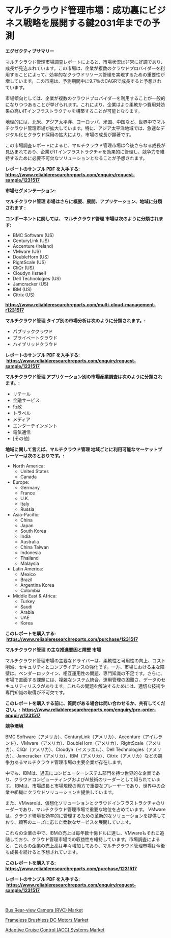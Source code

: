 <p><h1>マルチクラウド管理市場：成功裏にビジネス戦略を展開する鍵2031年までの予測</h1></p><p><strong>エグゼクティブサマリー</strong></p>
<p><p>マルチクラウド管理市場調査レポートによると、市場状況は非常に好調であり、成長が見込まれています。この市場は、企業が複数のクラウドプロバイダーを利用することによって、効率的なクラウドリソース管理を実現するための重要性が増しています。この市場は、予測期間中に9.7％のCAGRで成長すると予想されています。</p><p>市場傾向としては、企業が複数のクラウドプロバイダーを利用することが一般的になりつつあることが挙げられます。これにより、企業はより柔軟かつ費用対効果の高いITインフラストラクチャを構築することが可能となります。</p><p>地理的には、北米、アジア太平洋、ヨーロッパ、米国、中国など、世界中でマルチクラウド管理市場が拡大しています。特に、アジア太平洋地域では、急速なデジタル化とクラウド採用の拡大により、市場の成長が顕著です。</p><p>この市場調査レポートによると、マルチクラウド管理市場は今後さらなる成長が見込まれており、企業がITインフラストラクチャを効果的に管理し、競争力を維持するために必要不可欠なソリューションとなることが予想されます。</p></p>
<p><strong>レポートのサンプル PDF を入手する: <a href="https://www.reliableresearchreports.com/enquiry/request-sample/1231517">https://www.reliableresearchreports.com/enquiry/request-sample/1231517</a></strong></p>
<p><strong>市場セグメンテーション:</strong></p>
<p><strong> マルチクラウド管理 市場はさらに概要、展開、アプリケーション、地域に分類されます :</strong></p>
<p><strong>コンポーネントに関しては、 マルチクラウド管理 市場は次のように分類されます: &nbsp;</strong></p>
<p><ul><li>BMC Software (US)</li><li>CenturyLink (US)</li><li>Accenture (Ireland)</li><li>VMware (US)</li><li>DoubleHorn (US)</li><li>RightScale (US)</li><li>CliQr (US)</li><li>Cloudyn (Israel)</li><li>Dell Technologies (US)</li><li>Jamcracker (US)</li><li>IBM (US)</li><li>Citrix (US)</li></ul></p>
<p><strong><a href="https://www.reliableresearchreports.com/multi-cloud-management-r1231517">https://www.reliableresearchreports.com/multi-cloud-management-r1231517</a></strong></p>
<p><strong> マルチクラウド管理 タイプ別の市場分析は次のように分類されます。:</strong></p>
<p><ul><li>パブリッククラウド</li><li>プライベートクラウド</li><li>ハイブリッドクラウド</li></ul></p>
<p><strong>レポートのサンプル PDF を入手する: &nbsp;<a href="https://www.reliableresearchreports.com/enquiry/request-sample/1231517">https://www.reliableresearchreports.com/enquiry/request-sample/1231517</a></strong></p>
<p><strong> マルチクラウド管理 アプリケーション別の市場産業調査は次のように分類されます。:</strong></p>
<p><ul><li>リテール</li><li>金融サービス</li><li>行政</li><li>トラベル</li><li>メディア</li><li>エンターテインメント</li><li>電気通信</li><li>[その他]</li></ul></p>
<p><strong>地域に関して言えば、マルチクラウド管理 地域ごとに利用可能なマーケットプレーヤーは次のとおりです。:</strong></p>
<p><ul>
    <li>
        North America:
        <ul>
            <li>United States</li>
            <li>Canada</li>
        </ul>
    </li>
    <li>
        Europe:
        <ul>
            <li>Germany</li>
            <li>France</li>
            <li>U.K.</li>
            <li>Italy</li>
            <li>Russia</li>
        </ul>
    </li>
    <li>
        Asia-Pacific:
        <ul>
            <li>China</li>
            <li>Japan</li>
            <li>South Korea</li>
            <li>India</li>
            <li>Australia</li>
            <li>China Taiwan</li>
            <li>Indonesia</li>
            <li>Thailand</li>
            <li>Malaysia</li>
        </ul>
    </li>
    <li>
        Latin America:
        <ul>
            <li>Mexico</li>
            <li>Brazil</li>
            <li>Argentina Korea</li>
            <li>Colombia</li>
        </ul>
    </li>
    <li>
        Middle East & Africa:
        <ul>
            <li>Turkey</li>
            <li>Saudi</li>
            <li>Arabia</li>
            <li>UAE</li>
            <li>Korea</li>
        </ul>
    </li>
    </ul></p>
<p><strong>このレポートを購入する: &nbsp;<a href="https://www.reliableresearchreports.com/purchase/1231517">https://www.reliableresearchreports.com/purchase/1231517</a></strong></p>
<p><strong>マルチクラウド管理 の主な推進要因と障壁 市場</strong></p>
<p><p>マルチクラウド管理市場の主要なドライバーは、柔軟性と可用性の向上、コスト削減、セキュリティとコンプライアンスの強化です。一方、市場における主な障壁は、ベンダーロックイン、相互運用性の問題、専門知識の不足です。さらに、市場で直面する課題には、複雑なシステム統合、運用管理の困難さ、データのセキュリティリスクがあります。これらの問題を解決するためには、適切な技術や専門知識の取得が不可欠です。</p></p>
<p><strong>このレポートを購入する前に、質問がある場合は問い合わせるか、共有してください。:&nbsp; <a href="https://www.reliableresearchreports.com/enquiry/pre-order-enquiry/1231517">https://www.reliableresearchreports.com/enquiry/pre-order-enquiry/1231517</a></strong></p>
<p><strong>競争環境</strong></p>
<p><p>BMC Software（アメリカ）、CenturyLink（アメリカ）、Accenture（アイルランド）、VMware（アメリカ）、DoubleHorn（アメリカ）、RightScale（アメリカ）、CliQr（アメリカ）、Cloudyn（イスラエル）、Dell Technologies（アメリカ）、Jamcracker（アメリカ）、IBM（アメリカ）、Citrix（アメリカ）などの競争力あるマルチクラウド管理市場の主要企業が存在します。</p><p>中でも、IBMは、過去にコンピューターシステム部門を持つ世界的な企業であり、クラウドコンピューティングおよびAI技術のリーダーとして知られています。 IBMは、市場成長と市場規模の両方で重要なプレーヤーであり、世界中の企業や組織にクラウドソリューションを提供しています。</p><p>また、VMwareは、仮想化ソリューションとクラウドインフラストラクチャのリーダーであり、マルチクラウド管理市場で重要な地位を占めています。 VMwareは、クラウド環境を効率的に管理するための革新的なソリューションを提供しており、顧客のニーズに応じた柔軟なサービスを展開しています。</p><p>これらの企業の中で、IBMの売上は毎年数十億ドルに達し、VMwareもそれに追随しており、クラウド管理市場での収益性を維持しています。市場調査によると、これらの企業の売上高は年々増加しており、マルチクラウド管理市場は今後も成長を続けると予想されています。</p></p>
<p><strong>このレポートを購入する: &nbsp; <a href="https://www.reliableresearchreports.com/purchase/1231517">https://www.reliableresearchreports.com/purchase/1231517</a></strong></p>
<p><strong>レポートのサンプル PDF を入手する: &nbsp;<a href="https://www.reliableresearchreports.com/enquiry/request-sample/1231517">https://www.reliableresearchreports.com/enquiry/request-sample/1231517</a></strong><strong></strong></p>
<p>&nbsp;</p>
<p><p><a href="https://www.linkedin.com/pulse/bus-rear-view-camera-rvc-market-furnish-information-size-share-aur9e?trackingId=wm0H8%2BodfxG2tGzCLPdjDg%3D%3D">Bus Rear-view Camera (RVC) Market</a></p><p><a href="https://github.com/nicholepatriciadoylenwnrjr0/Market-Research-Report-List-2/blob/main/frameless-brushless-dc-motors-market.md">Frameless Brushless DC Motors Market</a></p><p><a href="https://www.linkedin.com/pulse/adaptive-cruise-control-acc-systems-market-size-share-uzvpe?trackingId=rcDr059n0uZP7rGpJorauw%3D%3D">Adaptive Cruise Control (ACC) Systems Market</a></p></p>